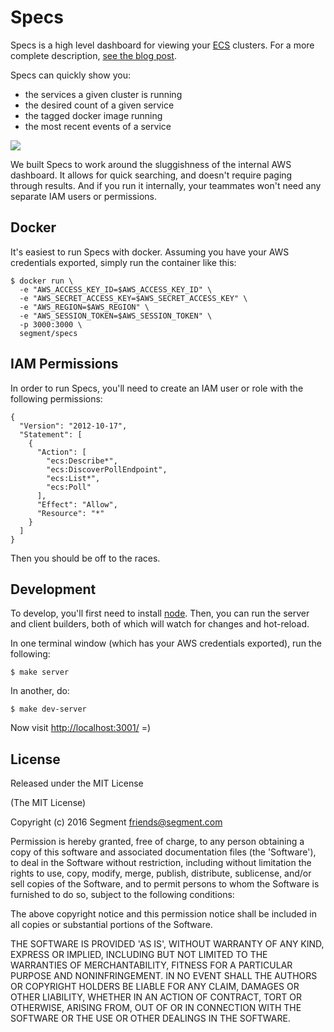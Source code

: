 
# Specs

Specs is a high level dashboard for viewing your [ECS][ecs] clusters. For a more complete description, [see the blog post][blog].

Specs can quickly show you:

  - the services a given cluster is running
  - the desired count of a given service
  - the tagged docker image running
  - the most recent events of a service

![](https://segment.com/blog/releasing-specs/images/specs-events.png)

We built Specs to work around the sluggishness of the internal AWS dashboard. It allows for quick searching, and doesn't require paging through results. And if you run it internally, your teammates won't need any separate IAM users or permissions.

## Docker

It's easiest to run Specs with docker. Assuming you have your AWS credentials exported, simply run the container like this:

    $ docker run \
      -e "AWS_ACCESS_KEY_ID=$AWS_ACCESS_KEY_ID" \
      -e "AWS_SECRET_ACCESS_KEY=$AWS_SECRET_ACCESS_KEY" \
      -e "AWS_REGION=$AWS_REGION" \
      -e "AWS_SESSION_TOKEN=$AWS_SESSION_TOKEN" \
      -p 3000:3000 \
      segment/specs

## IAM Permissions

In order to run Specs, you'll need to create an IAM user or role with the following permissions:

    {
      "Version": "2012-10-17",
      "Statement": [
        {
          "Action": [
            "ecs:Describe*",
            "ecs:DiscoverPollEndpoint",
            "ecs:List*",
            "ecs:Poll"
          ],
          "Effect": "Allow",
          "Resource": "*"
        }
      ]
    }

Then you should be off to the races.

## Development

To develop, you'll first need to install [node][node]. Then, you can run the server and client builders, both of which will watch for changes and hot-reload.

In one terminal window (which has your AWS credentials exported), run the following:

    $ make server

In another, do:

    $ make dev-server


Now visit [http://localhost:3001/](http://localhost:3001/) =)

[ecs]: https://aws.amazon.com/ecs/
[node]: https://nodejs.org/en/
[blog]: https://segment.com/blog/releasing-specs/

## License

Released under the MIT License

(The MIT License)

Copyright (c) 2016 Segment <friends@segment.com>

Permission is hereby granted, free of charge, to any person obtaining a copy of this software and associated documentation files (the 'Software'), to deal in the Software without restriction, including without limitation the rights to use, copy, modify, merge, publish, distribute, sublicense, and/or sell copies of the Software, and to permit persons to whom the Software is furnished to do so, subject to the following conditions:

The above copyright notice and this permission notice shall be included in all copies or substantial portions of the Software.

THE SOFTWARE IS PROVIDED 'AS IS', WITHOUT WARRANTY OF ANY KIND, EXPRESS OR IMPLIED, INCLUDING BUT NOT LIMITED TO THE WARRANTIES OF MERCHANTABILITY, FITNESS FOR A PARTICULAR PURPOSE AND NONINFRINGEMENT. IN NO EVENT SHALL THE AUTHORS OR COPYRIGHT HOLDERS BE LIABLE FOR ANY CLAIM, DAMAGES OR OTHER LIABILITY, WHETHER IN AN ACTION OF CONTRACT, TORT OR OTHERWISE, ARISING FROM, OUT OF OR IN CONNECTION WITH THE SOFTWARE OR THE USE OR OTHER DEALINGS IN THE SOFTWARE.